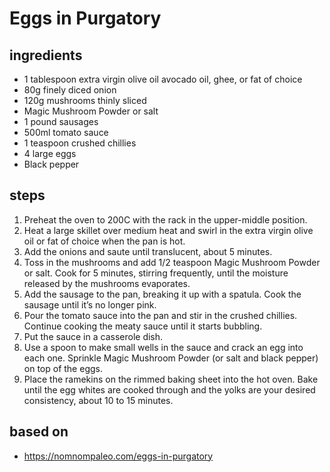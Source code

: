 # Eggs in Purgatory

## ingredients

- 1 tablespoon extra virgin olive oil avocado oil, ghee, or fat of choice
- 80g finely diced onion
- 120g mushrooms thinly sliced
- Magic Mushroom Powder or salt
- 1 pound sausages
- 500ml tomato sauce
- 1 teaspoon crushed chillies
- 4 large eggs
- Black pepper

## steps

1. Preheat the oven to 200C with the rack in the upper-middle position.
2. Heat a large skillet over medium heat and swirl in the extra virgin olive oil or fat of choice when the pan is hot.
3. Add the onions and saute until translucent, about 5 minutes.
4. Toss in the mushrooms and add 1/2 teaspoon Magic Mushroom Powder or salt. Cook for 5 minutes, stirring frequently, until the moisture released by the mushrooms evaporates.
5. Add the sausage to the pan, breaking it up with a spatula. Cook the sausage until it’s no longer pink.
6. Pour the tomato sauce into the pan and stir in the crushed chillies. Continue cooking the meaty sauce until it starts bubbling.
7. Put the sauce in a casserole dish.
8. Use a spoon to make small wells in the sauce and crack an egg into each one. Sprinkle Magic Mushroom Powder (or salt and black pepper) on top of the eggs.
9. Place the ramekins on the rimmed baking sheet into the hot oven. Bake until the egg whites are cooked through and the yolks are your desired consistency, about 10 to 15 minutes.

## based on

- https://nomnompaleo.com/eggs-in-purgatory
